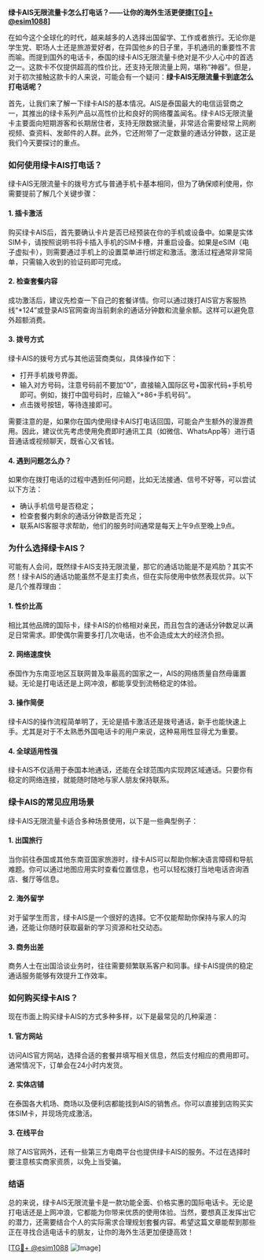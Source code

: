 **绿卡AIS无限流量卡怎么打电话？——让你的海外生活更便捷[[TG💪+ @esim1088](https://t.me/s/esim1088)]**

在如今这个全球化的时代，越来越多的人选择出国留学、工作或者旅行。无论你是学生党、职场人士还是旅游爱好者，在异国他乡的日子里，手机通讯的重要性不言而喻。而提到国外的电话卡，泰国的绿卡AIS无限流量卡绝对是不少人心中的首选之一。这款卡不仅提供超高的性价比，还支持无限流量上网，堪称“神器”。但是，对于初次接触这款卡的人来说，可能会有一个疑问：**绿卡AIS无限流量卡到底怎么打电话呢？**

首先，让我们来了解一下绿卡AIS的基本情况。AIS是泰国最大的电信运营商之一，其推出的绿卡系列产品以高性价比和良好的网络覆盖闻名。绿卡AIS无限流量卡主要面向短期游客和长期居住者，支持无限数据流量，非常适合需要经常上网刷视频、查资料、发邮件的人群。此外，它还附带了一定数量的通话分钟数，这正是我们今天要探讨的重点。

### **如何使用绿卡AIS打电话？**

绿卡AIS无限流量卡的拨号方式与普通手机卡基本相同，但为了确保顺利使用，你需要提前了解几个关键步骤：

#### **1. 插卡激活**
购买绿卡AIS后，首先要确认卡片是否已经预装在你的手机或设备中。如果是实体SIM卡，请按照说明书将卡插入手机的SIM卡槽，并重启设备。如果是eSIM（电子虚拟卡），则需要通过手机上的设置菜单进行绑定和激活。激活过程通常非常简单，只需输入收到的验证码即可完成。

#### **2. 检查套餐内容**
成功激活后，建议先检查一下自己的套餐详情。你可以通过拨打AIS官方客服热线“*124”或登录AIS官网查询当前剩余的通话分钟数和流量余额。这样可以避免意外超额消费。

#### **3. 拨号方式**
绿卡AIS的拨号方式与其他运营商类似，具体操作如下：
- 打开手机拨号界面。
- 输入对方号码，注意号码前不要加“0”，直接输入国际区号+国家代码+手机号即可。例如，拨打中国号码时，应输入“+86+手机号码”。
- 点击拨号按钮，等待连接即可。

需要注意的是，如果你在国内使用绿卡AIS打电话回国，可能会产生额外的漫游费用。因此，建议优先考虑使用免费即时通讯工具（如微信、WhatsApp等）进行语音通话或视频聊天，既省心又省钱。

#### **4. 遇到问题怎么办？**
如果你在拨打电话的过程中遇到任何问题，比如无法接通、信号不好等，可以尝试以下方法：
- 确认手机信号是否稳定；
- 检查套餐内剩余的通话分钟数是否充足；
- 联系AIS客服寻求帮助，他们的服务时间通常是每天上午9点至晚上9点。

### **为什么选择绿卡AIS？**

可能有人会问，既然绿卡AIS支持无限流量，那它的通话功能是不是鸡肋？其实不然！绿卡AIS的通话功能虽然不是主打卖点，但在实际使用中依然表现优异。以下是几个推荐理由：

#### **1. 性价比高**
相比其他品牌的国际卡，绿卡AIS的价格相对亲民，而且包含的通话分钟数足以满足日常需求。即使偶尔需要多打几次电话，也不会造成太大的经济负担。

#### **2. 网络速度快**
泰国作为东南亚地区互联网普及率最高的国家之一，AIS的网络质量自然毋庸置疑。无论是打电话还是上网冲浪，都能享受到流畅稳定的体验。

#### **3. 操作简便**
绿卡AIS的操作流程简单明了，无论是插卡激活还是拨号通话，新手也能快速上手。尤其是对于不太熟悉外国电话卡的用户来说，这种易用性显得尤为重要。

#### **4. 全球适用性强**
绿卡AIS不仅适用于泰国本地通话，还能在全球范围内实现跨区域通话。只要你有稳定的网络连接，就能随时随地与家人朋友保持联系。

### **绿卡AIS的常见应用场景**

绿卡AIS无限流量卡适合多种场景使用，以下是一些典型例子：

#### **1. 出国旅行**
当你前往泰国或其他东南亚国家旅游时，绿卡AIS可以帮助你解决语言障碍和导航难题。你可以通过地图应用实时查看位置信息，也可以轻松拨打当地电话咨询酒店、餐厅等信息。

#### **2. 海外留学**
对于留学生而言，绿卡AIS是一个很好的选择。它不仅能帮助你保持与家人的沟通，还能让你随时获取最新的学习资源和社交动态。

#### **3. 商务出差**
商务人士在出国洽谈业务时，往往需要频繁联系客户和同事。绿卡AIS提供的稳定通话服务能够有效提升工作效率。

### **如何购买绿卡AIS？**

现在市面上购买绿卡AIS的方式多种多样，以下是最常见的几种渠道：

#### **1. 官方网站**
访问AIS官方网站，选择合适的套餐并填写相关信息，然后支付相应的费用即可。通常情况下，订单会在24小时内发货。

#### **2. 实体店铺**
在泰国各大机场、商场以及便利店都能找到AIS的销售点。你可以直接到店购买实体SIM卡，并现场完成激活。

#### **3. 在线平台**
除了AIS官网外，还有一些第三方电商平台也提供绿卡AIS的服务。不过在选择时要注意核实商家资质，以免上当受骗。

### **结语**

总的来说，绿卡AIS无限流量卡是一款功能全面、价格实惠的国际电话卡。无论是打电话还是上网冲浪，它都能为你带来优质的使用体验。当然，要想真正发挥出它的潜力，还需要结合个人的实际需求合理规划套餐内容。希望这篇文章能帮到那些正在寻找合适电话卡的朋友，让你的海外生活更加便捷高效！

[[TG💪+ @esim1088](https://t.me/s/esim1088) ![Image](https://i.postimg.cc/4NQfJmqS/Snipaste-2025-05-13-00-14-12.png)]